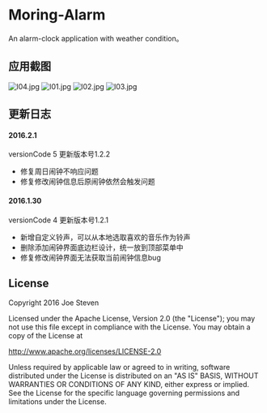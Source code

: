 # Moring-Alarm
An alarm-clock application with weather condition。
## 应用截图
![l04.jpg](http://upload-images.jianshu.io/upload_images/1473110-63d18ec94721193e.jpg?imageMogr2/auto-orient/strip%7CimageView2/2/w/480)
![l01.jpg](http://upload-images.jianshu.io/upload_images/1473110-05e9088a5c7bf189.jpg?imageMogr2/auto-orient/strip%7CimageView2/2/w/480)
![l02.jpg](http://upload-images.jianshu.io/upload_images/1473110-845dbe14e6068fa5.jpg?imageMogr2/auto-orient/strip%7CimageView2/2/w/480)
![l03.jpg](http://upload-images.jianshu.io/upload_images/1473110-e8ca723b831fdae1.jpg?imageMogr2/auto-orient/strip%7CimageView2/2/w/480)
## 更新日志

#### 2016.2.1
versionCode 5
更新版本号1.2.2
- 修复周日闹钟不响应问题
- 修复修改闹钟信息后原闹钟依然会触发问题

#### 2016.1.30
versionCode 4
更新版本号1.2.1
- 新增自定义铃声，可以从本地选取喜欢的音乐作为铃声
- 删除添加闹钟界面底边栏设计，统一放到顶部菜单中
- 修复修改闹钟界面无法获取当前闹钟信息bug

## License
Copyright 2016 Joe Steven

Licensed under the Apache License, Version 2.0 (the "License");
you may not use this file except in compliance with the License.
You may obtain a copy of the License at

  http://www.apache.org/licenses/LICENSE-2.0

Unless required by applicable law or agreed to in writing, software
distributed under the License is distributed on an "AS IS" BASIS,
WITHOUT WARRANTIES OR CONDITIONS OF ANY KIND, either express or implied.
See the License for the specific language governing permissions and
limitations under the License.
